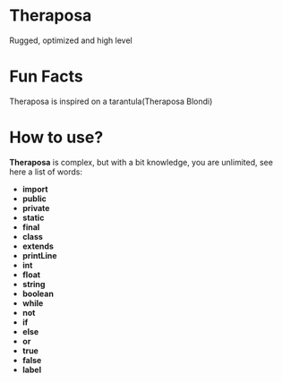 # Theraposa
Rugged, optimized and high level

# Fun Facts
Theraposa is inspired on a tarantula(Theraposa Blondi)

# How to use?
**Theraposa** is complex, but with a bit knowledge, you are unlimited, see here a list of words:
- **import**
- **public**
- **private**
- **static**
- **final**
- **class**
- **extends**
- **printLine**
- **int**
- **float**
- **string**
- **boolean**
- **while**
- **not**
- **if**
- **else**
- **or**
- **true**
- **false**
- **label**
